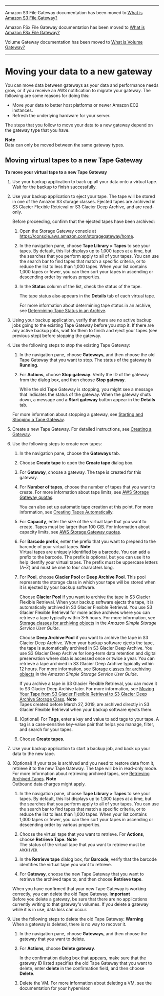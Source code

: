 --------

Amazon S3 File Gateway documentation has been moved to [What is Amazon S3 File Gateway?](https://docs.aws.amazon.com/filegateway/latest/files3/WhatIsStorageGateway.html)

Amazon FSx File Gateway documentation has been moved to [What is Amazon FSx File Gateway?](https://docs.aws.amazon.com/filegateway/latest/filefsxw/WhatIsStorageGateway.html)

Volume Gateway documentation has been moved to [What is Volume Gateway?](https://docs.aws.amazon.com/storagegateway/latest/vgw/WhatIsStorageGateway.html)

--------

# Moving your data to a new gateway<a name="migrate-data"></a>

You can move data between gateways as your data and performance needs grow, or if you receive an AWS notification to migrate your gateway\. The following are some reasons for doing this:
+ Move your data to better host platforms or newer Amazon EC2 instances\.
+ Refresh the underlying hardware for your server\.

The steps that you follow to move your data to a new gateway depend on the gateway type that you have\.

**Note**  
Data can only be moved between the same gateway types\.

## Moving virtual tapes to a new Tape Gateway<a name="migrate-data-tape"></a>



**To move your virtual tape to a new Tape Gateway**

1. Use your backup application to back up all your data onto a virtual tape\. Wait for the backup to finish successfully\.

1. Use your backup application to eject your tape\. The tape will be stored in one of the Amazon S3 storage classes\. Ejected tapes are archived in S3 Glacier Flexible Retrieval or S3 Glacier Deep Archive, and are read\-only\.

   Before proceeding, confirm that the ejected tapes have been archived:

   1. Open the Storage Gateway console at [https://console\.aws\.amazon\.com/storagegateway/home](https://console.aws.amazon.com/storagegateway/)\.

   1. In the navigation pane, choose **Tape Library > Tapes** to see your tapes\. By default, this list displays up to 1,000 tapes at a time, but the searches that you perform apply to all of your tapes\. You can use the search bar to find tapes that match a specific criteria, or to reduce the list to less than 1,000 tapes\. When your list contains 1,000 tapes or fewer, you can then sort your tapes in ascending or descending order by various properties\.

   1. In the **Status** column of the list, check the status of the tape\.

      The tape status also appears in the **Details** tab of each virtual tape\.

      For more information about determining tape status in an archive, see [Determining Tape Status in an Archive](managing-gateway-vtl.md#determine-tape-status-vts)\.

1. Using your backup application, verify that there are no active backup jobs going to the existing Tape Gateway before you stop it\. If there are any active backup jobs, wait for them to finish and eject your tapes \(see previous step\) before stopping the gateway\.

1. Use the following steps to stop the existing Tape Gateway:

   1. In the navigation pane, choose **Gateways**, and then choose the old Tape Gateway that you want to stop\. The status of the gateway is **Running**\.

   1. For **Actions**, choose **Stop gateway**\. Verify the ID of the gateway from the dialog box, and then choose **Stop gateway**\.

      While the old Tape Gateway is stopping, you might see a message that indicates the status of the gateway\. When the gateway shuts down, a message and a **Start gateway** button appear in the **Details** tab\.

   For more information about stopping a gateway, see [Starting and Stopping a Tape Gateway](MaintenanceShutDown-common.md#start-stop-classic)\.

1. Create a new Tape Gateway\. For detailed instructions, see [Creating a Gateway](https://docs.aws.amazon.com/storagegateway/latest/tgw/create-gateway-vtl.html)\.

1. Use the following steps to create new tapes:

   1. In the navigation pane, choose the **Gateways** tab\.

   1. Choose **Create tape** to open the **Create tape** dialog box\.

   1. For **Gateway**, choose a gateway\. The tape is created for this gateway\.

   1. For **Number of tapes**, choose the number of tapes that you want to create\. For more information about tape limits, see [AWS Storage Gateway quotas](resource-gateway-limits.md)\.

      You can also set up automatic tape creation at this point\. For more information, see [Creating Tapes Automatically](https://docs.aws.amazon.com/storagegateway/latest/tgw/GettingStartedCreateTapes.html#CreateTapesAutomatically)\.

   1. For **Capacity**, enter the size of the virtual tape that you want to create\. Tapes must be larger than 100 GiB\. For information about capacity limits, see [AWS Storage Gateway quotas](resource-gateway-limits.md)\.

   1. For **Barcode prefix**, enter the prefix that you want to prepend to the barcode of your virtual tapes\.
**Note**  
Virtual tapes are uniquely identified by a barcode\. You can add a prefix to the barcode\. The prefix is optional, but you can use it to help identify your virtual tapes\. The prefix must be uppercase letters \(A–Z\) and must be one to four characters long\.

   1. For **Pool**, choose **Glacier Pool** or **Deep Archive Pool**\. This pool represents the storage class in which your tape will be stored when it is ejected by your backup software\.

      Choose **Glacier Pool** if you want to archive the tape in S3 Glacier Flexible Retrieval\. When your backup software ejects the tape, it is automatically archived in S3 Glacier Flexible Retrieval\. You use S3 Glacier Flexible Retrieval for more active archives where you can retrieve a tape typically within 3\-5 hours\. For more information, see [Storage classes for archiving objects](https://docs.aws.amazon.com/AmazonS3/latest/dev/storage-class-intro.html#sc-glacier) in the *Amazon Simple Storage Service User Guide*\.

      Choose **Deep Archive Pool** if you want to archive the tape in S3 Glacier Deep Archive\. When your backup software ejects the tape, the tape is automatically archived in S3 Glacier Deep Archive\. You use S3 Glacier Deep Archive for long\-term data retention and digital preservation where data is accessed once or twice a year\. You can retrieve a tape archived in S3 Glacier Deep Archive typically within 12 hours\. For more information, see [Storage classes for archiving objects](https://docs.aws.amazon.com/AmazonS3/latest/dev/storage-class-intro.html#sc-glacier) in the *Amazon Simple Storage Service User Guide*\.

      If you archive a tape in S3 Glacier Flexible Retrieval, you can move it to S3 Glacier Deep Archive later\. For more information, see [Moving Your Tape from S3 Glacier Flexible Retrieval to S3 Glacier Deep Archive Storage Class](moving-tapes-vtl.md)\.
**Note**  
Tapes created before March 27, 2019, are archived directly in S3 Glacier Flexible Retrieval when your backup software ejects them\.

   1. \(Optional\) For **Tags**, enter a key and value to add tags to your tape\. A tag is a case\-sensitive key\-value pair that helps you manage, filter, and search for your tapes\.

   1. Choose **Create tapes**\.

1. Use your backup application to start a backup job, and back up your data to the new tape\.

1. \(Optional\) If your tape is archived and you need to restore data from it, retrieve it to the new Tape Gateway\. The tape will be in read\-only mode\. For more information about retrieving archived tapes, see [Retrieving Archived Tapes](retrieving-archived-tapes-vtl.md)\.
**Note**  
Outbound data charges might apply\.

   1. In the navigation pane, choose **Tape Library > Tapes** to see your tapes\. By default, this list displays up to 1,000 tapes at a time, but the searches that you perform apply to all of your tapes\. You can use the search bar to find tapes that match a specific criteria, or to reduce the list to less than 1,000 tapes\. When your list contains 1,000 tapes or fewer, you can then sort your tapes in ascending or descending order by various properties\.

   1. Choose the virtual tape that you want to retrieve\. For **Actions**, choose **Retrieve Tape**\.
**Note**  
The status of the virtual tape that you want to retrieve must be `ARCHIVED`\.

   1. In the **Retrieve tape** dialog box, for **Barcode**, verify that the barcode identifies the virtual tape you want to retrieve\.

   1. For **Gateway**, choose the new Tape Gateway that you want to retrieve the archived tape to, and then choose **Retrieve tape**\.

   When you have confirmed that your new Tape Gateway is working correctly, you can delete the old Tape Gateway\.
**Important**  
Before you delete a gateway, be sure that there are no applications currently writing to that gateway's volumes\. If you delete a gateway while it is in use, data loss can occur\.

1. Use the following steps to delete the old Tape Gateway:
**Warning**  
When a gateway is deleted, there is no way to recover it\.

   1. In the navigation pane, choose **Gateways**, and then choose the gateway that you want to delete\.

   1. For **Actions**, choose **Delete gateway**\.

      In the confirmation dialog box that appears, make sure that the gateway ID listed specifies the old Tape Gateway that you want to delete, enter **delete** in the confirmation field, and then choose **Delete**\.

   1. Delete the VM\. For more information about deleting a VM, see the documentation for your hypervisor\.